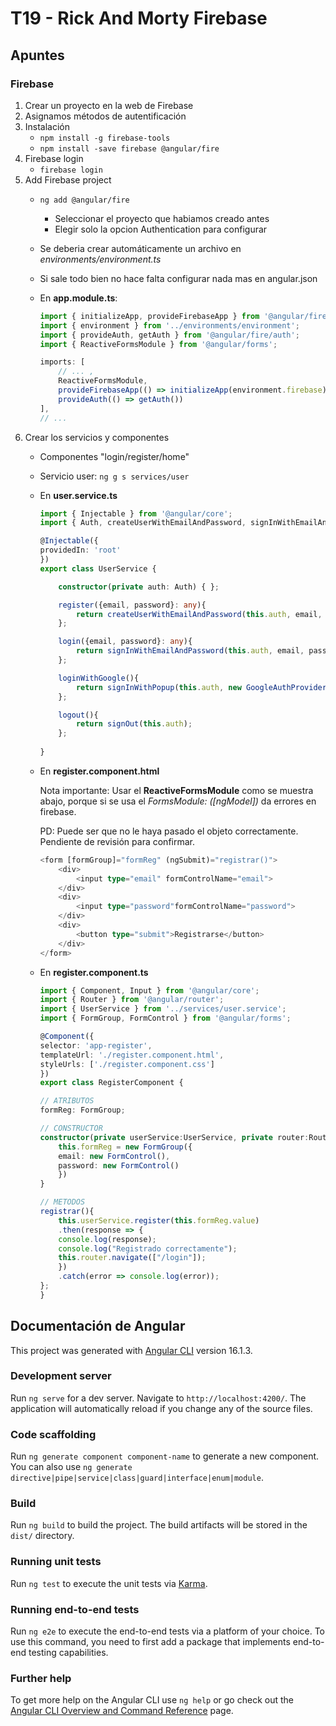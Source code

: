 # T19 - Rick And Morty Firebase

## Apuntes
### Firebase
1. Crear un proyecto en la web de Firebase
2. Asignamos métodos de autentificación
3. Instalación
    - `npm install -g firebase-tools`
    - `npm install -save firebase @angular/fire`
4. Firebase login
    - `firebase login`
5. Add Firebase project
    - `ng add @angular/fire`
        - Seleccionar el proyecto que habiamos creado antes
        - Elegir solo la opcion Authentication para configurar
    - Se deberia crear automáticamente un archivo en *environments/environment.ts*
    - Si sale todo bien no hace falta configurar nada mas en angular.json

    - En **app.module.ts**:
        ```ts
        import { initializeApp, provideFirebaseApp } from '@angular/fire/app';
        import { environment } from '../environments/environment';
        import { provideAuth, getAuth } from '@angular/fire/auth';
        import { ReactiveFormsModule } from '@angular/forms';
        ```
        ```ts
        imports: [
            // ... ,
            ReactiveFormsModule,
            provideFirebaseApp(() => initializeApp(environment.firebase)),
            provideAuth(() => getAuth())
        ],
        // ...
        ```
6. Crear los servicios y componentes
    - Componentes "login/register/home"
    - Servicio user: `ng g s services/user`
    - En **user.service.ts**
        ```ts
        import { Injectable } from '@angular/core';
        import { Auth, createUserWithEmailAndPassword, signInWithEmailAndPassword, signOut, signInWithPopup, GoogleAuthProvider } from '@angular/fire/auth';

        @Injectable({
        providedIn: 'root'
        })
        export class UserService {

            constructor(private auth: Auth) { };

            register({email, password}: any){
                return createUserWithEmailAndPassword(this.auth, email, password);
            };

            login({email, password}: any){
                return signInWithEmailAndPassword(this.auth, email, password);
            };

            loginWithGoogle(){
                return signInWithPopup(this.auth, new GoogleAuthProvider());
            };

            logout(){
                return signOut(this.auth);
            };
            
        }
        ```
    - En **register.component.html**

      Nota importante: Usar el **ReactiveFormsModule** como se muestra abajo, porque si se usa el *FormsModule: ([ngModel])* da errores en firebase.

      PD: Puede ser que no le haya pasado el objeto correctamente. Pendiente de revisión para confirmar.
        ```ts
        <form [formGroup]="formReg" (ngSubmit)="registrar()">
            <div>
                <input type="email" formControlName="email">
            </div>
            <div>
                <input type="password"formControlName="password">
            </div>
            <div>
                <button type="submit">Registrarse</button>
            </div>
        </form>
        ```
    - En **register.component.ts**
        ```ts
        import { Component, Input } from '@angular/core';
        import { Router } from '@angular/router';
        import { UserService } from '../services/user.service';
        import { FormGroup, FormControl } from '@angular/forms';

        @Component({
        selector: 'app-register',
        templateUrl: './register.component.html',
        styleUrls: ['./register.component.css']
        })
        export class RegisterComponent {

        // ATRIBUTOS
        formReg: FormGroup;

        // CONSTRUCTOR
        constructor(private userService:UserService, private router:Router){
            this.formReg = new FormGroup({
            email: new FormControl(),
            password: new FormControl()
            })
        }

        // METODOS
        registrar(){
            this.userService.register(this.formReg.value)
            .then(response => {
            console.log(response);
            console.log("Registrado correctamente");
            this.router.navigate(["/login"]);
            })
            .catch(error => console.log(error));
        };
        }
        ```





## Documentación de Angular

This project was generated with [Angular CLI](https://github.com/angular/angular-cli) version 16.1.3.

### Development server

Run `ng serve` for a dev server. Navigate to `http://localhost:4200/`. The application will automatically reload if you change any of the source files.

### Code scaffolding

Run `ng generate component component-name` to generate a new component. You can also use `ng generate directive|pipe|service|class|guard|interface|enum|module`.

### Build

Run `ng build` to build the project. The build artifacts will be stored in the `dist/` directory.

### Running unit tests

Run `ng test` to execute the unit tests via [Karma](https://karma-runner.github.io).

### Running end-to-end tests

Run `ng e2e` to execute the end-to-end tests via a platform of your choice. To use this command, you need to first add a package that implements end-to-end testing capabilities.

### Further help

To get more help on the Angular CLI use `ng help` or go check out the [Angular CLI Overview and Command Reference](https://angular.io/cli) page.
